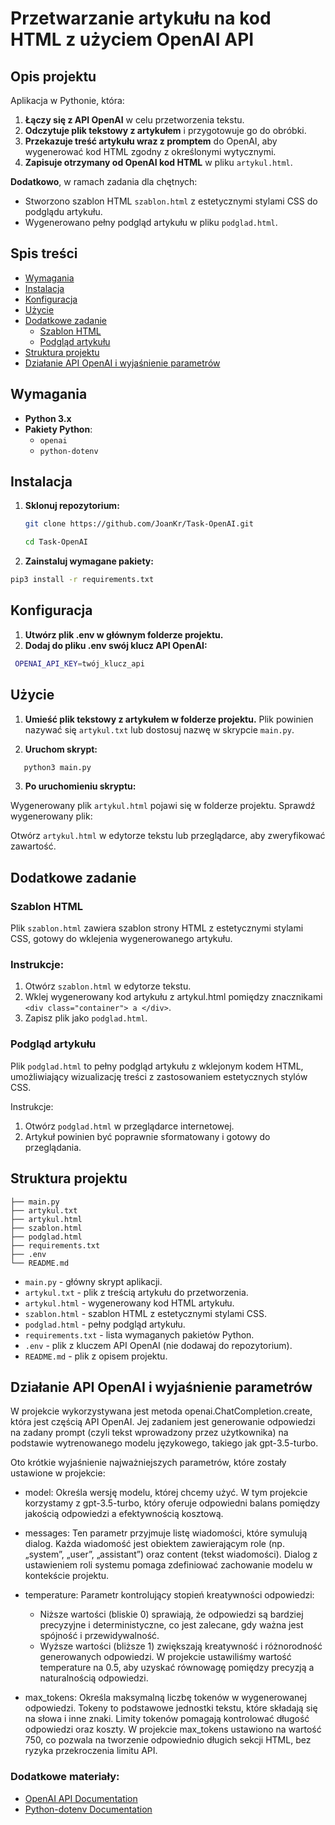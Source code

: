 # Przetwarzanie artykułu na kod HTML z użyciem OpenAI API

## Opis projektu

Aplikacja w Pythonie, która:

1. **Łączy się z API OpenAI** w celu przetworzenia tekstu.
2. **Odczytuje plik tekstowy z artykułem** i przygotowuje go do obróbki.
3. **Przekazuje treść artykułu wraz z promptem** do OpenAI, aby wygenerować kod HTML zgodny z określonymi wytycznymi.
4. **Zapisuje otrzymany od OpenAI kod HTML** w pliku `artykul.html`.

**Dodatkowo**, w ramach zadania dla chętnych:

- Stworzono szablon HTML `szablon.html` z estetycznymi stylami CSS do podglądu artykułu.
- Wygenerowano pełny podgląd artykułu w pliku `podglad.html`.

## Spis treści

- [Wymagania](#wymagania)
- [Instalacja](#instalacja)
- [Konfiguracja](#konfiguracja)
- [Użycie](#użycie)
- [Dodatkowe zadanie](#dodatkowe-zadanie)
  - [Szablon HTML](#szablon-html)
  - [Podgląd artykułu](#podgląd-artykułu)
- [Struktura projektu](#struktura-projektu)
- [Działanie API OpenAI i wyjaśnienie parametrów](#Działanie-API-OpenAI-i-wyjaśnienie-parametrów)

## Wymagania

- **Python 3.x**
- **Pakiety Python**:
  - `openai`
  - `python-dotenv`

## Instalacja

1. **Sklonuj repozytorium:**

   ```bash
   git clone https://github.com/JoanKr/Task-OpenAI.git
   ```

      ```bash
   cd Task-OpenAI
   ```

2. **Zainstaluj wymagane pakiety:**
```bash
pip3 install -r requirements.txt
```
## Konfiguracja

1. **Utwórz plik .env w głównym folderze projektu.**
2. **Dodaj do pliku .env swój klucz API OpenAI:**
```bash
 OPENAI_API_KEY=twój_klucz_api
```

## Użycie
1. **Umieść plik tekstowy z artykułem w folderze projektu.**
Plik powinien nazywać się `artykul.txt` lub dostosuj nazwę w skrypcie `main.py`.

2. **Uruchom skrypt:**
```bash
   python3 main.py
```
3. **Po uruchomieniu skryptu:**

Wygenerowany plik `artykul.html` pojawi się w folderze projektu.
Sprawdź wygenerowany plik:

Otwórz `artykul.html` w edytorze tekstu lub przeglądarce, aby zweryfikować zawartość.

## Dodatkowe zadanie
### Szablon HTML
Plik `szablon.html` zawiera szablon strony HTML z estetycznymi stylami CSS, gotowy do wklejenia wygenerowanego artykułu.

### Instrukcje:

1. Otwórz `szablon.html` w edytorze tekstu.
2. Wklej wygenerowany kod artykułu z artykul.html pomiędzy znacznikami `<div class="container"> a </div>`.
3. Zapisz plik jako `podglad.html`.

### Podgląd artykułu
Plik `podglad.html` to pełny podgląd artykułu z wklejonym kodem HTML, umożliwiający wizualizację treści z zastosowaniem estetycznych stylów CSS.

Instrukcje:

1. Otwórz `podglad.html` w przeglądarce internetowej.
2. Artykuł powinien być poprawnie sformatowany i gotowy do przeglądania.


## Struktura projektu
```
├── main.py
├── artykul.txt
├── artykul.html
├── szablon.html
├── podglad.html
├── requirements.txt
├── .env
└── README.md
```

- `main.py` - główny skrypt aplikacji.
- `artykul.txt` - plik z treścią artykułu do przetworzenia.
- `artykul.html` - wygenerowany kod HTML artykułu.
- `szablon.html` - szablon HTML z estetycznymi stylami CSS.
- `podglad.html` - pełny podgląd artykułu.
- `requirements.txt` - lista wymaganych pakietów Python.
- `.env` - plik z kluczem API OpenAI (nie dodawaj do repozytorium).
- `README.md` - plik z opisem projektu.

## Działanie API OpenAI i wyjaśnienie parametrów

W projekcie wykorzystywana jest metoda openai.ChatCompletion.create, która jest częścią API OpenAI. Jej zadaniem jest generowanie odpowiedzi na zadany prompt (czyli tekst wprowadzony przez użytkownika) na podstawie wytrenowanego modelu językowego, takiego jak gpt-3.5-turbo.

Oto krótkie wyjaśnienie najważniejszych parametrów, które zostały ustawione w projekcie:

- model: Określa wersję modelu, której chcemy użyć. W tym projekcie korzystamy z gpt-3.5-turbo, który oferuje odpowiedni balans pomiędzy jakością odpowiedzi a efektywnością kosztową.

- messages: Ten parametr przyjmuje listę wiadomości, które symulują dialog. Każda wiadomość jest obiektem zawierającym role (np. „system”, „user”, „assistant”) oraz content (tekst wiadomości). Dialog z ustawieniem roli systemu pomaga zdefiniować zachowanie modelu w kontekście projektu.

- temperature: Parametr kontrolujący stopień kreatywności odpowiedzi:

  - Niższe wartości (bliskie 0) sprawiają, że odpowiedzi są bardziej precyzyjne i deterministyczne, co jest zalecane, gdy ważna jest spójność i przewidywalność.
  - Wyższe wartości (bliższe 1) zwiększają kreatywność i różnorodność generowanych odpowiedzi. W projekcie ustawiliśmy wartość temperature na 0.5, aby uzyskać równowagę pomiędzy precyzją a naturalnością odpowiedzi.

- max_tokens: Określa maksymalną liczbę tokenów w wygenerowanej odpowiedzi. Tokeny to podstawowe jednostki tekstu, które składają się na słowa i inne znaki. Limity tokenów pomagają kontrolować długość odpowiedzi oraz koszty. W projekcie max_tokens ustawiono na wartość 750, co pozwala na tworzenie odpowiednio długich sekcji HTML, bez ryzyka przekroczenia limitu API.

### Dodatkowe materiały:

- [OpenAI API Documentation](https://beta.openai.com/docs/)
- [Python-dotenv Documentation](https://pypi.org/project/python-dotenv/)
